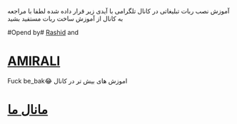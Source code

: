 آموزش نصب ربات تبلیغاتی 
در کانال تلگرامی با آیدی زیر قرار داده شده 
لطفا با مراجعه به کانال از آموزش ساخت ربات مستفید بشید 


#Opend by# [Rashid](https://telegram.me/Rashidalizada1)  and
# [AMIRALI](https://telegram.me/MardeMajazi)

Fuck be_bak😂
اموزش های بیش تر در کانال

# [مانال ما](https://telegram.me/TeleSuperiorTm)

